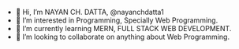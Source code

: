 - 👋 Hi, I’m NAYAN CH. DATTA, @nayanchdatta1
- 👀 I’m interested in Programming, Specially Web Programming.
- 🌱 I’m currently learning MERN, FULL STACK WEB DEVELOPMENT.
- 💞️ I’m looking to collaborate on anything about Web Programming.
